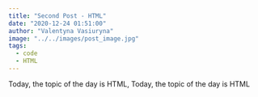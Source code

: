 ```yaml
---
title: "Second Post - HTML"
date: "2020-12-24 01:51:00"
author: "Valentyna Vasiuryna"
image: "../../images/post_image.jpg"
tags:
  - code
  - HTML
---
```


Today, the topic of the day is HTML, Today, the topic of the day is HTML
